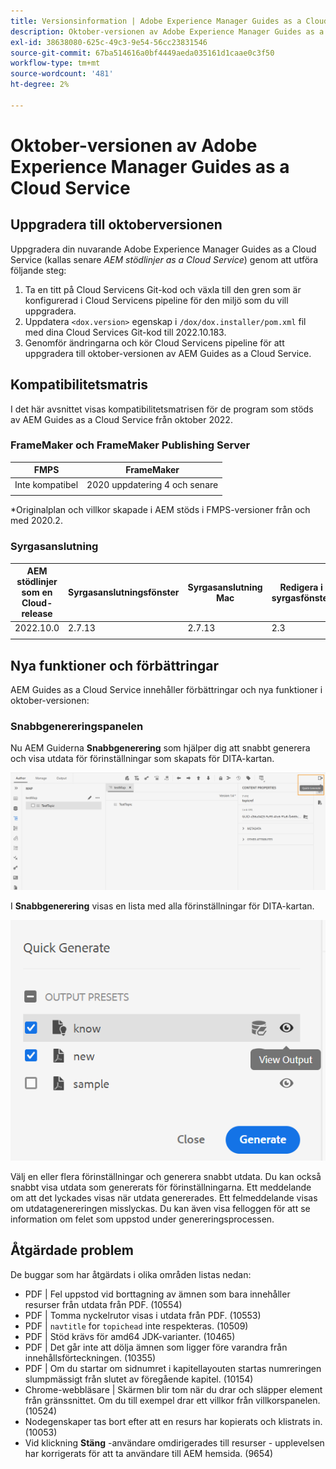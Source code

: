 ```yaml
---
title: Versionsinformation | Adobe Experience Manager Guides as a Cloud Service, oktober 2022-versionen
description: Oktober-versionen av Adobe Experience Manager Guides as a Cloud Service
exl-id: 38638080-625c-49c3-9e54-56cc23831546
source-git-commit: 67ba514616a0bf4449aeda035161d1caae0c3f50
workflow-type: tm+mt
source-wordcount: '481'
ht-degree: 2%

---
```


# Oktober-versionen av Adobe Experience Manager Guides as a Cloud Service

## Uppgradera till oktoberversionen

Uppgradera din nuvarande Adobe Experience Manager Guides as a Cloud Service (kallas senare *AEM stödlinjer as a Cloud Service*) genom att utföra följande steg:
1. Ta en titt på Cloud Servicens Git-kod och växla till den gren som är konfigurerad i Cloud Servicens pipeline för den miljö som du vill uppgradera.
1. Uppdatera `<dox.version>` egenskap i `/dox/dox.installer/pom.xml` fil med dina Cloud Services Git-kod till 2022.10.183.
1. Genomför ändringarna och kör Cloud Servicens pipeline för att uppgradera till oktober-versionen av AEM Guides as a Cloud Service.

## Kompatibilitetsmatris

I det här avsnittet visas kompatibilitetsmatrisen för de program som stöds av AEM Guides as a Cloud Service från oktober 2022.

### FrameMaker och FrameMaker Publishing Server

| FMPS | FrameMaker |
| --- | --- |
| Inte kompatibel | 2020 uppdatering 4 och senare |
|  |  |

*Originalplan och villkor skapade i AEM stöds i FMPS-versioner från och med 2020.2.

### Syrgasanslutning

| AEM stödlinjer som en Cloud-release | Syrgasanslutningsfönster | Syrgasanslutning Mac | Redigera i syrgasfönster | Redigera i Syrgas Mac |
| --- | --- | --- | --- | --- |
| 2022.10.0 | 2.7.13 | 2.7.13 | 2.3 | 2.3 |
|  |  |  |  |


## Nya funktioner och förbättringar

AEM Guides as a Cloud Service innehåller förbättringar och nya funktioner i oktober-versionen:


### Snabbgenereringspanelen

Nu AEM Guiderna **Snabbgenerering** som hjälper dig att snabbt generera och visa utdata för förinställningar som skapats för DITA-kartan.

![Ikon för snabbgenerering](assets/quick-generate-icon.png)

I **Snabbgenerering** visas en lista med alla förinställningar för DITA-kartan.

![Snabbgenereringspanelen](assets/quick-generate-panel.png)

Välj en eller flera förinställningar och generera snabbt utdata. Du kan också snabbt visa utdata som genererats för förinställningarna. Ett meddelande om att det lyckades visas när utdata genererades. Ett felmeddelande visas om utdatagenereringen misslyckas. Du kan även visa felloggen för att se information om felet som uppstod under genereringsprocessen.


## Åtgärdade problem

De buggar som har åtgärdats i olika områden listas nedan:

* PDF | Fel uppstod vid borttagning av ämnen som bara innehåller resurser från utdata från PDF. (10554)
* PDF | Tomma nyckelrutor visas i utdata från PDF. (10553)
* PDF | `navtitle` for `topichead` inte respekteras. (10509)
* PDF | Stöd krävs för amd64 JDK-varianter. (10465)
* PDF | Det går inte att dölja ämnen som ligger före varandra från innehållsförteckningen. (10355)
* PDF | Om du startar om sidnumret i kapitellayouten startas numreringen slumpmässigt från slutet av föregående kapitel. (10154)
* Chrome-webbläsare | Skärmen blir tom när du drar och släpper element från gränssnittet. Om du till exempel drar ett villkor från villkorspanelen. (10524)
* Nodegenskaper tas bort efter att en resurs har kopierats och klistrats in. (10053)
* Vid klickning  **Stäng** -användare omdirigerades till resurser - upplevelsen har korrigerats för att ta användare till AEM hemsida. (9654)

